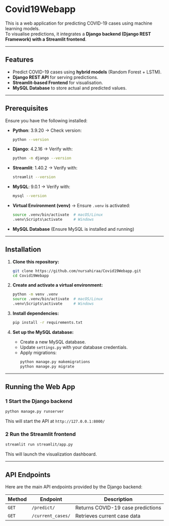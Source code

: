 # Covid19Webapp

This is a web application for predicting COVID-19 cases using machine learning models.\
To visualise predictions, it integrates a **Django backend (Django REST Framework) with a Streamlit frontend**.

---

## **Features**

- Predict COVID-19 cases using **hybrid models** (Random Forest + LSTM).
- **Django REST API** for serving predictions.
- **Streamlit-based Frontend** for visualisation.
- **MySQL Database** to store actual and predicted values.

---

## **Prerequisites**

Ensure you have the following installed:

- **Python**: 3.9.20 → Check version:
  ```bash
  python --version
  ```
- **Django**: 4.2.16 → Verify with:
  ```bash
  python -m django --version
  ```
- **Streamlit**: 1.40.2 → Verify with:
  ```bash
  streamlit --version
  ```
- **MySQL**: 9.0.1 → Verify with:
  ```bash
  mysql --version
  ```
- **Virtual Environment (venv)** → Ensure `.venv` is activated:
  ```bash
  source .venv/bin/activate  # macOS/Linux
  .venv\Scripts\activate     # Windows
  ```
- **MySQL Database** (Ensure MySQL is installed and running)

---

## **Installation**

1. **Clone this repository:**

   ```bash
   git clone https://github.com/nursahiraa/Covid19Webapp.git
   cd Covid19Webapp
   ```

2. **Create and activate a virtual environment:**

   ```bash
   python -m venv .venv
   source .venv/bin/activate  # macOS/Linux
   .venv\Scripts\activate     # Windows
   ```

3. **Install dependencies:**

   ```bash
   pip install -r requirements.txt
   ```

4. **Set up the MySQL database:**

   - Create a new MySQL database.
   - Update `settings.py` with your database credentials.
   - Apply migrations:
     ```bash
     python manage.py makemigrations
     python manage.py migrate
     ```

---

## **Running the Web App**

### **1 Start the Django backend**

```bash
python manage.py runserver
```

This will start the API at `http://127.0.0.1:8000/`

### **2 Run the Streamlit frontend**

```bash
streamlit run streamlit/app.py
```

This will launch the visualization dashboard.

---

## **API Endpoints**

Here are the main API endpoints provided by the Django backend:

| Method | Endpoint          | Description                       |
| ------ | ----------------- | --------------------------------- |
| `GET`  | `/predict/`       | Returns COVID-19 case predictions |
| `GET`  | `/current_cases/` | Retrieves current case data       |
